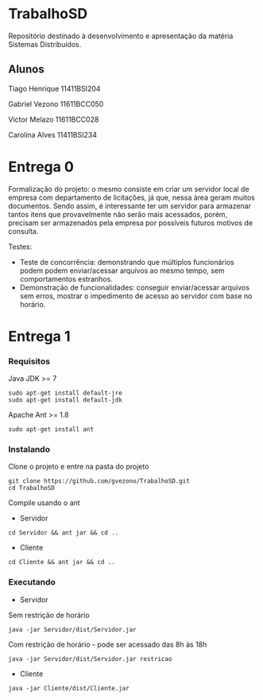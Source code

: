 # TrabalhoSD
Repositório destinado à desenvolvimento e apresentação da matéria Sistemas Distribuídos.

## Alunos
Tiago Henrique  11411BSI204

Gabriel Vezono  11611BCC050

Victor Melazo   11611BCC028

Carolina Alves  11411BSI234

# Entrega 0
Formalização do projeto: o mesmo consiste em criar um servidor local de empresa com departamento de licitações, já que, nessa área geram muitos documentos. Sendo assim, é interessante ter um servidor para armazenar tantos itens que provavelmente não serão mais acessados, porém, precisam ser armazenados pela empresa por possíveis futuros motivos de consulta.

Testes:
  - Teste de concorrência: demonstrando que múltiplos funcionários podem podem enviar/acessar arquivos ao mesmo tempo, sem comportamentos estranhos.
  - Demonstração de funcionalidades: conseguir enviar/acessar arquivos sem erros, mostrar o impedimento de acesso ao servidor com base no horário.

# Entrega 1
### Requisitos
Java JDK >= 7
```
sudo apt-get install default-jre
sudo apt-get install default-jdk
```
Apache Ant >= 1.8
```
sudo apt-get install ant
```

### Instalando
Clone o projeto e entre na pasta do projeto
```
git clone https://github.com/gvezono/TrabalhoSD.git
cd TrabalhoSD
```

Compile usando o ant

  - Servidor
```
cd Servidor && ant jar && cd ..
```
  - Cliente
```
cd Cliente && ant jar && cd ..
```

### Executando
  - Servidor

Sem restrição de horário
```
java -jar Servidor/dist/Servidor.jar
```
Com restrição de horário - pode ser acessado das 8h às 18h
```
java -jar Servidor/dist/Servidor.jar restricao
```
  - Cliente
```
java -jar Cliente/dist/Cliente.jar
```
